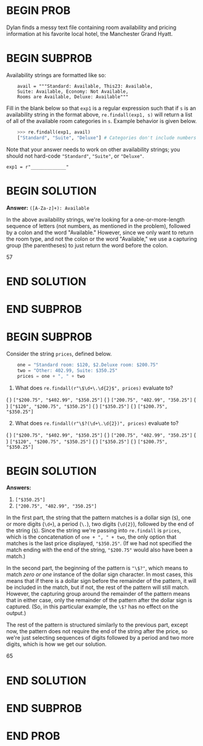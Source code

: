 # BEGIN PROB

Dylan finds a messy text file containing room availability and pricing information at his favorite local hotel, the Manchester Grand Hyatt.

# BEGIN SUBPROB

Availability strings are formatted like so:

```
    avail = """Standard: Available, This23: Available,
    Suite: Available, Economy: Not Available,
    Rooms are Available, Deluxe: Available"""
```

Fill in the blank below so that `exp1` is a regular expression such that if `s` is an availability string in the format above, `re.findall(exp1, s)` will return a list of all of the available room categories in `s`. Example behavior is given below.

```py
    >>> re.findall(exp1, avail)
    ["Standard", "Suite", "Deluxe"] # Categories don't include numbers
```

Note that your answer needs to work on other availability strings; you should not hard-code `"Standard"`, `"Suite"`, or `"Deluxe"`.

```
exp1 = r"_____________"
```

# BEGIN SOLUTION

**Answer:** `([A-Za-z]+): Available`

In the above availability strings, we're looking for a one-or-more-length sequence of letters (not numbers, as mentioned in the problem), followed by a colon and the word "Available." However, since we only want to return the room type, and not the colon or the word "Available," we use a capturing group (the parentheses) to just return the word before the colon.

<average>57</average>

# END SOLUTION

# END SUBPROB

# BEGIN SUBPROB

Consider the string `prices`, defined below.

```py
    one = "Standard room: $120, $2.Deluxe room: $200.75"
    two = "Other: 402.99, Suite: $350.25"
    prices = one + ", " + two
```

1. What does `re.findall(r"\$\d+\.\d{2}$", prices)` evaluate to?

( ) `["$200.75", "$402.99", "$350.25"]`
( ) `["200.75", "402.99", "350.25"]`
( ) `["$120", "$200.75", "$350.25"]`
( ) `["$350.25"]`
( ) `["$200.75", "$350.25"]`

2. What does `re.findall(r"\$?(\d+\.\d{2})", prices)` evaluate to?

( ) `["$200.75", "$402.99", "$350.25"]`
( ) `["200.75", "402.99", "350.25"]`
( ) `["$120", "$200.75", "$350.25"]`
( ) `["$350.25"]`
( ) `["$200.75", "$350.25"]`

# BEGIN SOLUTION

**Answers:**

1. `["$350.25"]`
2. `["200.75", "402.99", "350.25"]`

In the first part, the string that the pattern matches is a dollar sign (`$`), one or more digits (`\d+`), a period (`\.`), two digits (`\d{2}`), followed by the end of the string (`$`). Since the string we're passing into `re.findall` is `prices`, which is the concatenation of `one + ", " + two`, the only option that matches is the last price displayed, `"$350.25"`. (If we had not specified the match ending with the end of the string, `"$200.75"` would also have been a match.)

In the second part, the beginning of the pattern is `"\$?"`, which means to match *zero or one* instance of the dollar sign character. In most cases, this means that if there is a dollar sign before the remainder of the pattern, it will be included in the match, but if not, the rest of the pattern will still match. However, the capturing group around the remainder of the pattern means that in either case, only the remainder of the pattern after the dollar sign is captured. (So, in this particular example, the `\$?` has no effect on the output.) 

The rest of the pattern is structured similarly to the previous part, except now, the pattern does not require the end of the string after the price, so we're just selecting sequences of digits followed by a period and two more digits, which is how we get our solution.

<average>65</average>

# END SOLUTION

# END SUBPROB

# END PROB